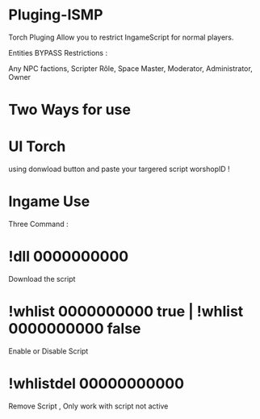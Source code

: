 # Pluging-ISMP
Torch Pluging Allow you to restrict IngameScript for normal players.


Entities BYPASS Restrictions :

Any NPC factions,
Scripter Rôle,
Space Master,
Moderator,
Administrator,
Owner

# Two Ways for use

# UI Torch
using donwload button and paste your targered script worshopID !

# Ingame Use
Three Command : 

  # !dll 0000000000
  Download the script
  
  # !whlist 0000000000 true  |  !whlist 0000000000 false
  Enable or Disable Script
  
  # !whlistdel 00000000000
  Remove Script , Only work with script not active
